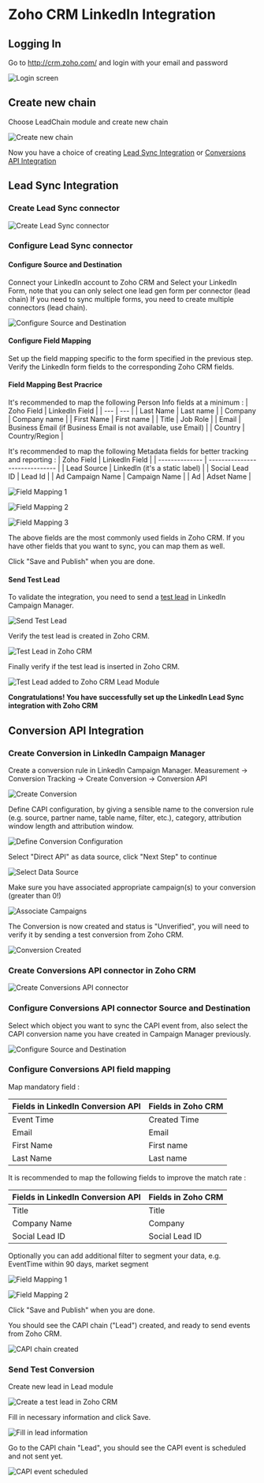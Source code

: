 # Zoho CRM LinkedIn Integration

## Logging In

Go to http://crm.zoho.com/ and login with your email and password

![Login screen](https://github.com/otyeung/Zoho-CRM-LinkedIn-Integration/blob/main/Login/1-Sign%20In.jpg?raw=true)

## Create new chain

Choose LeadChain module and create new chain

![Create new chain](https://github.com/otyeung/Zoho-CRM-LinkedIn-Integration/blob/main/Login/2-Create%20new%20chain.jpg?raw=true)

Now you have a choice of creating [Lead Sync Integration](https://github.com/otyeung/Zoho-CRM-LinkedIn-Integration/tree/main?tab=readme-ov-file#lead-sync-integration) or [Conversions API Integration](https://github.com/otyeung/Zoho-CRM-LinkedIn-Integration/tree/main?tab=readme-ov-file#conversion-api-integration)

## Lead Sync Integration

### Create Lead Sync connector

![Create Lead Sync connector](https://github.com/otyeung/Zoho-CRM-LinkedIn-Integration/blob/main/Lead%20Sync%20Connector/3-Create%20Lead%20Sync%20connector.jpg?raw=true)

### Configure Lead Sync connector

#### Configure Source and Destination

Connect your LinkedIn account to Zoho CRM and Select your LinkedIn Form, note that you can only select one lead gen form per connector (lead chain) If you need to sync multiple forms, you need to create multiple connectors (lead chain).

![Configure Source and Destination](https://github.com/otyeung/Zoho-CRM-LinkedIn-Integration/blob/main/Lead%20Sync%20Connector/4.%20Connect%20Source%20and%20Destination.jpg?raw=true)

#### Configure Field Mapping

Set up the field mapping specific to the form specified in the previous step. Verify the LinkedIn form fields to the corresponding Zoho CRM fields.

#### Field Mapping Best Pracrice

It's recommended to map the following Person Info fields at a minimum :
| Zoho Field | LinkedIn Field |
| --- | --- |
| Last Name | Last name |
| Company | Company name |
| First Name | First name |
| Title | Job Role |
| Email | Business Email (if Business Email is not available, use Email) |
| Country | Country/Region |

It's recommended to map the following Metadata fields for better tracking and reporting :
| Zoho Field | LinkedIn Field |
| -------------- | ------------------------------ |
| Lead Source | LinkedIn (it's a static label) |
| Social Lead ID | Lead Id |
| Ad Campaign Name | Campaign Name |
| Ad | Adset Name |

![Field Mapping 1](https://github.com/otyeung/Zoho-CRM-LinkedIn-Integration/blob/main/Lead%20Sync%20Connector/5.%20Field%20Mapping%201.jpg?raw=true)

![Field Mapping 2](https://github.com/otyeung/Zoho-CRM-LinkedIn-Integration/blob/main/Lead%20Sync%20Connector/6.%20Field%20Mapping%202.jpg?raw=true)

![Field Mapping 3](https://github.com/otyeung/Zoho-CRM-LinkedIn-Integration/blob/main/Lead%20Sync%20Connector/7.%20Field%20Mapping%203.jpg?raw=true)

The above fields are the most commonly used fields in Zoho CRM. If you have other fields that you want to sync, you can map them as well.

Click "Save and Publish" when you are done.

#### Send Test Lead

To validate the integration, you need to send a [test lead](https://www.linkedin.com/help/lms/answer/a420737) in LinkedIn Campaign Manager.

![Send Test Lead](https://github.com/otyeung/Zoho-CRM-LinkedIn-Integration/blob/main/Lead%20Sync%20Connector/8.%20Generate%20Test%20Lead.jpg?raw=true)

Verify the test lead is created in Zoho CRM.

![Test Lead in Zoho CRM](https://github.com/otyeung/Zoho-CRM-LinkedIn-Integration/blob/main/Lead%20Sync%20Connector/9.%20Verify%20Incoming%20Lead.jpg?raw=true)

Finally verify if the test lead is inserted in Zoho CRM.

![Test Lead added to Zoho CRM Lead Module](https://github.com/otyeung/Zoho-CRM-LinkedIn-Integration/blob/main/Lead%20Sync%20Connector/10.%20Verify%20test%20lead%20is%20added%20to%20CRM.jpg?raw=true)

**Congratulations! You have successfully set up the LinkedIn Lead Sync integration with Zoho CRM**

## Conversion API Integration

### Create Conversion in LinkedIn Campaign Manager

Create a conversion rule in LinkedIn Campaign Manager. Measurement -> Conversion Tracking -> Create Conversion -> Conversion API

![Create Conversion](https://github.com/otyeung/Zoho-CRM-LinkedIn-Integration/blob/main/Conversions%20API%20Connector/4-LinkedIn%20Create%20CAPI%20Conversion.jpg?raw=true)

Define CAPI configuration, by giving a sensible name to the conversion rule (e.g. source, partner name, table name, filter, etc.), category, attribution window length and attribution window.

![Define Conversion Configuration](https://github.com/otyeung/Zoho-CRM-LinkedIn-Integration/blob/main/Conversions%20API%20Connector/5-LinkedIn%20Define%20CAPI%20configuration.jpg?raw=true)

Select "Direct API" as data source, click "Next Step" to continue

![Select Data Source](https://github.com/otyeung/Zoho-CRM-LinkedIn-Integration/blob/main/Conversions%20API%20Connector/6-LinkedIn%20Select%20Data%20Source.jpg?raw=true)

Make sure you have associated appropriate campaign(s) to your conversion (greater than 0!)

![Associate Campaigns](https://github.com/otyeung/Zoho-CRM-LinkedIn-Integration/blob/main/Conversions%20API%20Connector/7-LinkedIn%20Associate%20Campaign.jpg?raw=true)

The Conversion is now created and status is "Unverified", you will need to verify it by sending a test conversion from Zoho CRM.

![Conversion Created](https://github.com/otyeung/Zoho-CRM-LinkedIn-Integration/blob/main/Conversions%20API%20Connector/8-LinkedIn%20Conversion%20Created.jpg?raw=true)

### Create Conversions API connector in Zoho CRM

![Create Conversions API connector](https://github.com/otyeung/Zoho-CRM-LinkedIn-Integration/blob/main/Conversions%20API%20Connector/3-Create%20LinkedIn%20Conversion%20API%20connector.jpg?raw=true)

### Configure Conversions API connector Source and Destination

Select which object you want to sync the CAPI event from, also select the CAPI conversion name you have created in Campaign Manager previously.

![Configure Source and Destination](https://github.com/otyeung/Zoho-CRM-LinkedIn-Integration/blob/main/Conversions%20API%20Connector/9-Zoho%20Connect%20Source%20and%20Destination.jpg?raw=true)

### Configure Conversions API field mapping

Map mandatory field :

| Fields in LinkedIn Conversion API | Fields in Zoho CRM |
| --------------------------------- | ------------------ |
| Event Time                        | Created Time       |
| Email                             | Email              |
| First Name                        | First name         |
| Last Name                         | Last name          |

It is recommended to map the following fields to improve the match rate :

| Fields in LinkedIn Conversion API | Fields in Zoho CRM |
| --------------------------------- | ------------------ |
| Title                             | Title              |
| Company Name                      | Company            |
| Social Lead ID                    | Social Lead ID     |

Optionally you can add additional filter to segment your data, e.g. EventTime within 90 days, market segment

![Field Mapping 1](https://github.com/otyeung/Zoho-CRM-LinkedIn-Integration/blob/main/Conversions%20API%20Connector/10-Zoho%20Field%20Mapping%201.jpg?raw=true)

![Field Mapping 2](https://github.com/otyeung/Zoho-CRM-LinkedIn-Integration/blob/main/Conversions%20API%20Connector/11-Zoho%20Field%20Mapping%202.jpg?raw=true)

Click "Save and Publish" when you are done.

You should see the CAPI chain ("Lead") created, and ready to send events from Zoho CRM.

![CAPI chain created]()

### Send Test Conversion

Create new lead in Lead module

![Create a test lead in Zoho CRM]()

Fill in necessary information and click Save.

![Fill in lead information]()

Go to the CAPI chain "Lead", you should see the CAPI event is scheduled and not sent yet.

![CAPI event scheduled]()
